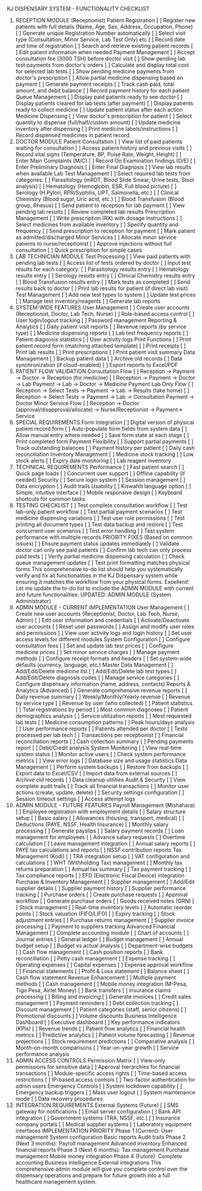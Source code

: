 KJ DISPENSARY SYSTEM - FUNCTIONALITY CHECKLIST
1. RECEPTION MODULE (Receptionist)
Patient Registration
[ ] Register new patients with full details (Name, Age, Sex, Address, Occupation, Phone)
[ ] Generate unique Registration Number automatically
[ ] Select visit type (Consultation, Minor Service, Lab Test Only) etc
[ ] Record date and time of registration
[ ] Search and retrieve existing patient records
[ ] Edit patient information when needed
Payment Management
[ ] Accept consultation fee (3000 TSH) before doctor visit
[ ] Show pending lab test payments from doctor's orders
[ ] Calculate and display total cost for selected lab tests
[ ] Show pending medicine payments from doctor's prescription
[ ] Allow partial medicine dispensing based on payment
[ ] Generate payment receipts
[ ] Track cash paid, total amount, and debit balance
[ ] Record payment history for each patient
Queue Management
[ ] Display paid patients ready to see doctor
[ ] Display patients cleared for lab tests (after payment)
[ ] Display patients ready to collect medicine
[ ] Update patient status after each action
Medicine Dispensing
[ ] View doctor's prescription for patient
[ ] Select quantity to dispense (full/half/custom amount)
[ ] Update medicine inventory after dispensing
[ ] Print medicine labels/instructions
[ ] Record dispensed medicines in patient record
2. DOCTOR MODULE
Patient Consultation
[ ] View list of paid patients waiting for consultation
[ ] Access patient history and previous visits
[ ] Record vital signs (Temperature, BP, Pulse Rate, Weight, Height)
[ ] Enter Main Complaints (M/C)
[ ] Record On Examination findings (O/E)
[ ] Enter Preliminary Diagnosis
[ ] Enter Final Diagnosis
[ ] View lab results when available
Lab Test Management
[ ] Select required lab tests from categories:
[ ] Parasitology (mRDT, Blood Slide Smear, Urine tests, Stool analysis)
[ ] Hematology (Hemoglobin, ESR, Full blood picture)
[ ] Serology (H.Pylori, RPR/Syphilis, UPT, Salmonella, etc.)
[ ] Clinical Chemistry (Blood sugar, Uric acid, etc.)
[ ] Blood Transfusion (Blood group, Rhesus)
[ ] Send patient to reception for lab payment
[ ] View pending lab results
[ ] Review completed lab results
Prescription Management
[ ] Write prescription (RX) with dosage instructions
[ ] Select medicines from available inventory
[ ] Specify quantity and frequency
[ ] Send prescription to reception for payment
[ ] Mark patient as admitted/discharged
Minor Services
[ ] Allocate minor service patients to nurse/receptionist
[ ] Approve injections without full consultation
[ ] Quick prescription for simple cases
3. LAB TECHNICIAN MODULE
Test Processing
[ ] View paid patients with pending lab tests
[ ] Access list of tests ordered by doctor
[ ] Input test results for each category:
[ ] Parasitology results entry
[ ] Hematology results entry
[ ] Serology results entry
[ ] Clinical Chemistry results entry
[ ] Blood Transfusion results entry
[ ] Mark tests as completed
[ ] Send results back to doctor
[ ] Print lab results for patient (if direct lab visit)
Test Management
[ ] Add new test types to system
[ ] Update test prices
[ ] Manage test inventory/reagents
[ ] Generate lab reports
4. SYSTEM-WIDE FEATURES
User Management
[ ] Create user accounts (Receptionist, Doctor, Lab Tech, Nurse)
[ ] Role-based access control
[ ] User login/logout tracking
[ ] Password management
Reporting & Analytics
[ ] Daily patient visit reports
[ ] Revenue reports (by service type)
[ ] Medicine dispensing reports
[ ] Lab test frequency reports
[ ] Patient diagnosis statistics
[ ] User activity logs
Print Functions
[ ] Print patient record form (matching attached template)
[ ] Print receipts
[ ] Print lab results
[ ] Print prescriptions
[ ] Print patient visit summary
Data Management
[ ] Backup patient data
[ ] Archive old records
[ ] Data synchronization (if cloud-enabled)
[ ] Export reports to Excel/PDF
5. PATIENT FLOW VALIDATION
Consultation Flow
[ ] Reception → Payment → Doctor → Reception (for medicine)
[ ] Reception → Payment → Doctor → Lab Payment → Lab → Doctor → Medicine Payment
Lab Only Flow
[ ] Reception → Select Tests → Payment → Lab → Results (take home)
[ ] Reception → Select Tests → Payment → Lab → Consultation Payment → Doctor
Minor Service Flow
[ ] Reception → Doctor (approval/disapproval/allocate) → Nurse/Receptionist → Payment→ Service
6. SPECIAL REQUIREMENTS
Form Integration
[ ] Digital version of physical patient record form
[ ] Auto-populate form fields from system data
[ ] Allow manual entry where needed
[ ] Save form state at each stage
[ ] Print completed form
Payment Flexibility
[ ] Support partial payments
[ ] Track outstanding balances
[ ] Payment history per patient
[ ] Daily cash reconciliation
Inventory Management
[ ] Medicine stock tracking
[ ] Low stock alerts
[ ] Expiry date monitoring
[ ] Lab reagent inventory
7. TECHNICAL REQUIREMENTS
Performance
[ ] Fast patient search
[ ] Quick page loads
[ ] Concurrent user support
[ ] Offline capability (if needed)
Security
[ ] Secure login system
[ ] Session management
[ ] Data encryption
[ ] Audit trails
Usability
[ ] Kiswahili language option
[ ] Simple, intuitive interface
[ ] Mobile responsive design
[ ] Keyboard shortcuts for common tasks
8. TESTING CHECKLIST
[ ] Test complete consultation workflow
[ ] Test lab-only patient workflow
[ ] Test partial payment scenarios
[ ] Test medicine dispensing variations
[ ] Test user role permissions
[ ] Test printing all document types
[ ] Test data backup and restore
[ ] Test concurrent user scenarios
[ ] Test error handling
[ ] Test system performance with multiple records
PRIORITY FIXES (Based on common issues)
[ ] Ensure payment status updates immediately
[ ] Validate doctor can only see paid patients
[ ] Confirm lab tech can only process paid tests
[ ] Verify partial medicine dispensing calculation
[ ] Check queue management updates
[ ] Test print formatting matches physical forms
This comprehensive to-do list should help you systematically verify and fix all functionalities in the KJ Dispensary system while ensuring it matches the workflow from your physical forms.
Excellent! Let me update the to-do list to include the ADMIN MODULE with current and future functionalities:
UPDATED: ADMIN MODULE (System Administrator)
9. ADMIN MODULE - CURRENT IMPLEMENTATION
User Management
[ ] Create new user accounts (Receptionist, Doctor, Lab Tech, Nurse, Admin)
[ ] Edit user information and credentials
[ ] Activate/Deactivate user accounts
[ ] Reset user passwords
[ ] Assign and modify user roles and permissions
[ ] View user activity logs and login history
[ ] Set user access levels for different modules
System Configuration
[ ] Configure consultation fees
[ ] Set and update lab test prices
[ ] Configure medicine prices
[ ] Set minor service charges
[ ] Manage payment methods
[ ] Configure receipt formats and headers
[ ] Set system-wide defaults (currency, language, etc.)
Master Data Management
[ ] Add/Edit/Delete medicine list
[ ] Add/Edit/Delete lab test types
[ ] Add/Edit/Delete diagnosis codes
[ ] Manage service categories
[ ] Configure dispensary information (name, address, contacts)
Reports & Analytics (Advanced)
[ ] Generate comprehensive revenue reports
[ ] Daily revenue summary
[ ] Weekly/Monthly/Yearly revenue
[ ] Revenue by service type
[ ] Revenue by user (who collected)
[ ] Patient statistics
[ ] Total registrations by period
[ ] Most common diagnoses
[ ] Patient demographics analysis
[ ] Service utilization reports
[ ] Most requested lab tests
[ ] Medicine consumption patterns
[ ] Peak hours/days analysis
[ ] User performance reports
[ ] Patients attended per doctor
[ ] Tests processed per lab tech
[ ] Transactions per receptionist
[ ] Financial reconciliation reports
[ ] Cash collection summary
[ ] Pending payments report
[ ] Debt/Credit analysis
System Monitoring
[ ] View real-time system status
[ ] Monitor active users
[ ] Check system performance metrics
[ ] View error logs
[ ] Database size and usage statistics
Data Management
[ ] Perform system backups
[ ] Restore from backups
[ ] Export data to Excel/CSV
[ ] Import data from external sources
[ ] Archive old records
[ ] Data cleanup utilities
Audit & Security
[ ] View complete audit trails
[ ] Track all financial transactions
[ ] Monitor user actions (create, update, delete)
[ ] Security settings configuration
[ ] Session timeout settings
[ ] Access attempt logs
10. ADMIN MODULE - FUTURE FEATURES
Payroll Management (Mishahara)
[ ] Employee registration with employment details
[ ] Salary structure setup
[ ] Basic salary
[ ] Allowances (housing, transport, medical)
[ ] Deductions (PAYE, NSSF, Health Insurance)
[ ] Monthly salary processing
[ ] Generate payslips
[ ] Salary payment records
[ ] Loan management for employees
[ ] Advance salary requests
[ ] Overtime calculation
[ ] Leave management integration
[ ] Annual salary reports
[ ] PAYE tax calculations and reports
[ ] NSSF contribution reports
Tax Management (Kodi)
[ ] TRA integration setup
[ ] VAT configuration and calculations
[ ] WHT (Withholding Tax) management
[ ] Monthly tax returns preparation
[ ] Annual tax summary
[ ] Tax payment tracking
[ ] Tax compliance reports
[ ] EFD (Electronic Fiscal Device) integration
Purchase & Inventory Management
[ ] Supplier management
[ ] Add/Edit supplier details
[ ] Supplier payment history
[ ] Supplier performance tracking
[ ] Purchase orders
[ ] Create purchase requests
[ ] Approval workflow
[ ] Generate purchase orders
[ ] Goods received notes (GRN)
[ ] Stock management
[ ] Real-time inventory levels
[ ] Automatic reorder points
[ ] Stock valuation (FIFO/LIFO)
[ ] Expiry tracking
[ ] Stock adjustment entries
[ ] Purchase returns management
[ ] Supplier invoice processing
[ ] Payment to suppliers tracking
Advanced Financial Management
[ ] Complete accounting module
[ ] Chart of accounts
[ ] Journal entries
[ ] General ledger
[ ] Budget management
[ ] Annual budget setup
[ ] Budget vs actual analysis
[ ] Department-wise budgets
[ ] Cash flow management
[ ] Cash position reports
[ ] Bank reconciliation
[ ] Petty cash management
[ ] Expense tracking
[ ] Operating expenses
[ ] Capital expenses
[ ] Expense approval workflow
[ ] Financial statements
[ ] Profit & Loss statement
[ ] Balance sheet
[ ] Cash flow statement
Revenue Enhancement
[ ] Multiple payment methods
[ ] Cash management
[ ] Mobile money integration (M-Pesa, Tigo Pesa, Airtel Money)
[ ] Bank transfers
[ ] Insurance claims processing
[ ] Billing and invoicing
[ ] Generate invoices
[ ] Credit sales management
[ ] Payment reminders
[ ] Debt collection tracking
[ ] Discount management
[ ] Patient categories (staff, senior citizens)
[ ] Promotional discounts
[ ] Volume discounts
Business Intelligence Dashboard
[ ] Executive dashboard
[ ] Key performance indicators (KPIs)
[ ] Revenue trends
[ ] Patient flow analytics
[ ] Financial health metrics
[ ] Predictive analytics
[ ] Patient volume forecasting
[ ] Revenue projections
[ ] Stock requirement predictions
[ ] Comparative analysis
[ ] Month-on-month comparisons
[ ] Year-on-year growth
[ ] Service performance analysis
11. ADMIN ACCESS CONTROLS
Permission Matrix
[ ] View-only permissions for sensitive data
[ ] Approval hierarchies for financial transactions
[ ] Module-specific access rights
[ ] Time-based access restrictions
[ ] IP-based access controls
[ ] Two-factor authentication for admin users
Emergency Controls
[ ] System lockdown capability
[ ] Emergency backup triggers
[ ] Mass user logout
[ ] System maintenance mode
[ ] Data recovery procedures
12. INTEGRATION REQUIREMENTS
External Systems (Future)
[ ] SMS gateway for notifications
[ ] Email server configuration
[ ] Bank API integration
[ ] Government systems (TRA, NSSF, etc.)
[ ] Insurance company portals
[ ] Medical supplier systems
[ ] Laboratory equipment interfaces
IMPLEMENTATION PRIORITY
Phase 1 (Current):
User management
System configuration
Basic reports
Audit trails
Phase 2 (Next 3 months):
Payroll management
Advanced inventory
Enhanced financial reports
Phase 3 (Next 6 months):
Tax management
Purchase management
Mobile money integration
Phase 4 (Future):
Complete accounting
Business intelligence
External integrations
This comprehensive admin module will give you complete control over the dispensary operations and prepare for future growth into a full healthcare management system.

